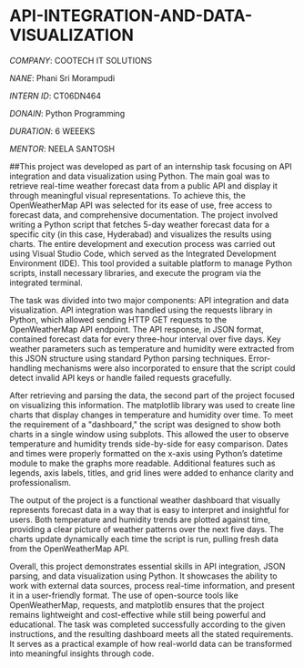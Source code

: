 # API-INTEGRATION-AND-DATA-VISUALIZATION

*COMPANY*: COOTECH IT SOLUTIONS

*NANE*: Phani Sri Morampudi

*INTERN ID*: CT06DN464

*DONAIN*: Python Programming 

*DURATION*: 6 WEEEKS

*MENTOR*: NEELA SANTOSH

##This project was developed as part of an internship task focusing on API integration and data visualization using Python. The main goal was to retrieve real-time weather forecast data from a public API and display it through meaningful visual representations. To achieve this, the OpenWeatherMap API was selected for its ease of use, free access to forecast data, and comprehensive documentation. The project involved writing a Python script that fetches 5-day weather forecast data for a specific city (in this case, Hyderabad) and visualizes the results using charts. The entire development and execution process was carried out using Visual Studio Code, which served as the Integrated Development Environment (IDE). This tool provided a suitable platform to manage Python scripts, install necessary libraries, and execute the program via the integrated terminal.

The task was divided into two major components: API integration and data visualization. API integration was handled using the requests library in Python, which allowed sending HTTP GET requests to the OpenWeatherMap API endpoint. The API response, in JSON format, contained forecast data for every three-hour interval over five days. Key weather parameters such as temperature and humidity were extracted from this JSON structure using standard Python parsing techniques. Error-handling mechanisms were also incorporated to ensure that the script could detect invalid API keys or handle failed requests gracefully.

After retrieving and parsing the data, the second part of the project focused on visualizing this information. The matplotlib library was used to create line charts that display changes in temperature and humidity over time. To meet the requirement of a "dashboard," the script was designed to show both charts in a single window using subplots. This allowed the user to observe temperature and humidity trends side-by-side for easy comparison. Dates and times were properly formatted on the x-axis using Python’s datetime module to make the graphs more readable. Additional features such as legends, axis labels, titles, and grid lines were added to enhance clarity and professionalism.

The output of the project is a functional weather dashboard that visually represents forecast data in a way that is easy to interpret and insightful for users. Both temperature and humidity trends are plotted against time, providing a clear picture of weather patterns over the next five days. The charts update dynamically each time the script is run, pulling fresh data from the OpenWeatherMap API.

Overall, this project demonstrates essential skills in API integration, JSON parsing, and data visualization using Python. It showcases the ability to work with external data sources, process real-time information, and present it in a user-friendly format. The use of open-source tools like OpenWeatherMap, requests, and matplotlib ensures that the project remains lightweight and cost-effective while still being powerful and educational. The task was completed successfully according to the given instructions, and the resulting dashboard meets all the stated requirements. It serves as a practical example of how real-world data can be transformed into meaningful insights through code.

